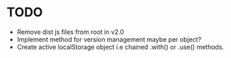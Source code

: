 TODO
====

+ Remove dist js files from root in v2.0
+ Implement method for version management maybe per object?
+ Create active localStorage object i.e chained .with() or .use() methods.